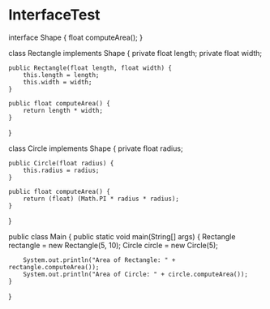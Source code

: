 # InterfaceTest
interface Shape {
    float computeArea();
}

class Rectangle implements Shape {
    private float length;
    private float width;

    public Rectangle(float length, float width) {
        this.length = length;
        this.width = width;
    }

    public float computeArea() {
        return length * width;
    }
}

class Circle implements Shape {
    private float radius;

    public Circle(float radius) {
        this.radius = radius;
    }

    public float computeArea() {
        return (float) (Math.PI * radius * radius);
    }
}

public class Main {
    public static void main(String[] args) {
        Rectangle rectangle = new Rectangle(5, 10);
        Circle circle = new Circle(5);

        System.out.println("Area of Rectangle: " + rectangle.computeArea());
        System.out.println("Area of Circle: " + circle.computeArea());
    }
}